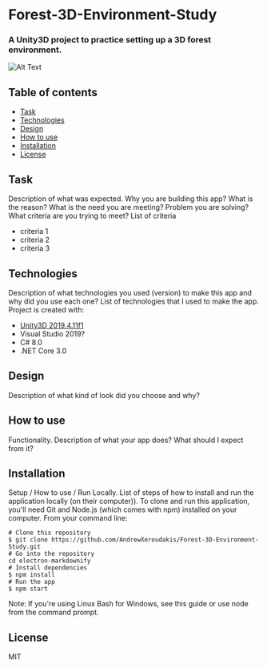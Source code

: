 # Forest-3D-Environment-Study
### A Unity3D project to practice setting up a 3D forest environment.

![Alt Text](https://media.giphy.com/media/203mDs4rNyBSS7DWZJ/giphy.gif)

## Table of contents
* [Task](#task)
* [Technologies](#technologies)
* [Design](#design)
* [How to use](#how-to-use)
* [Installation](#installation)
* [License](#license)

## Task 
Description of what was expected. Why you are building this app?
What is the reason? What is the need you are meeting? Problem you are solving?
What criteria are you trying to meet?
List of criteria
* criteria 1
* criteria 2
* criteria 3

## Technologies
Description of what technologies you used (version) to make this app and why did you use each one?
List of technologies that I used to make the app.
Project is created with:
* [Unity3D 2019.4.11f1](https://unity3d.com/get-unity/download/archive)
* Visual Studio 2019?
* C# 8.0
* .NET Core 3.0

## Design
Description of what kind of look did you choose and why?

## How to use
Functionality. Description of what your app does? What should I expect from it?

## Installation
Setup / How to use / Run Locally. List of steps of how to install and run the application locally (on their computer)).
To clone and run this application, you'll need Git and Node.js (which comes with npm) installed on your computer. From your command line:
```
# Clone this repository
$ git clone https://github.com/AndrewXeroudakis/Forest-3D-Environment-Study.git
# Go into the repository
cd electron-markdownify
# Install dependencies
$ npm install
# Run the app
$ npm start
```
Note: If you're using Linux Bash for Windows, see this guide or use node from the command prompt.

## License
MIT
